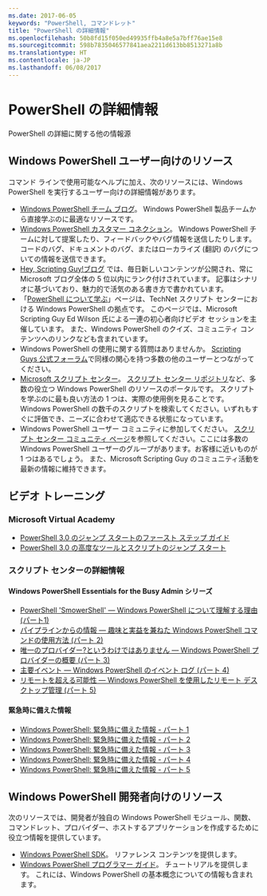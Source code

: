 ```yaml
---
ms.date: 2017-06-05
keywords: "PowerShell, コマンドレット"
title: "PowerShell の詳細情報"
ms.openlocfilehash: 50b8fd15f050ed49935ffb4a8e5a7bff76ae15e8
ms.sourcegitcommit: 598b7835046577841aea2211d613bb8513271a8b
ms.translationtype: HT
ms.contentlocale: ja-JP
ms.lasthandoff: 06/08/2017
---
```

#  <a name="more-powershell-learning"></a>PowerShell の詳細情報

PowerShell の詳細に関する他の情報源  

## <a name="resources-for-windows-powershell-users"></a>Windows PowerShell ユーザー向けのリソース

コマンド ラインで使用可能なヘルプに加え、次のリソースには、Windows PowerShell を実行するユーザー向けの詳細情報があります。

-   [Windows PowerShell チーム ブログ](http://blogs.msdn.com/b/powershell/)。 Windows PowerShell 製品チームから直接学ぶのに最適なリソースです。
-   [Windows PowerShell カスタマー コネクション](http://Connect.Microsoft.com/PowerShell)。 Windows PowerShell チームに対して提案したり、フィードバックやバグ情報を送信したりします。 コードのバグ、ドキュメントのバグ、またはローカライズ (翻訳) のバグについての情報を送信できます。
-   [Hey, Scripting Guy!ブログ](http://www.scriptingguys.com/blog) では、毎日新しいコンテンツが公開され、常に Microsoft ブログ全体の 5 位以内にランク付けされています。 記事はシナリオに基づいており、魅力的で活気のある書き方で書かれています。
-   「[PowerShell について学ぶ](http://www.scriptingguys.com/learnpowershell)」ページは、TechNet スクリプト センターにおける Windows PowerShell の拠点です。 このページでは、Microsoft Scripting Guy Ed Wilson 氏による一連の初心者向けビデオ セッションを主催しています。 また、Windows PowerShell のクイズ、コミュニティ コンテンツへのリンクなども含まれています。
-   Windows PowerShell の使用に関する質問はありませんか。 [Scripting Guys 公式フォーラム](http://social.technet.microsoft.com/forums/itcg/threads/)で同様の関心を持つ多数の他のユーザーとつながってください。
-   [Microsoft スクリプト センター](https://technet.microsoft.com/scriptcenter)。 [スクリプト センター リポジトリ](http://gallery.technet.microsoft.com/scriptcenter/)など、多数の役立つ Windows PowerShell のリソースのポータルです。 スクリプトを学ぶのに最も良い方法の 1 つは、実際の使用例を見ることです。 Windows PowerShell の数千のスクリプトを検索してください。いずれもすぐに評価でき、ニーズに合わせて適応できる状態になっています。
-   Windows PowerShell ユーザー コミュニティに参加してください。 [スクリプト センター コミュニティ ページ](https://technet.microsoft.com/scriptcenter/hh182567.aspx)を参照してください。ここには多数の Windows PowerShell ユーザーのグループがあります。お客様に近いものが 1 つはあるでしょう。 また、Microsoft Scripting Guy のコミュニティ活動を最新の情報に維持できます。

## <a name="video-training"></a>ビデオ トレーニング

###  <a name="microsoft-virtual-academy"></a>Microsoft Virtual Academy
-  [PowerShell 3.0 のジャンプ スタートのファースト ステップ ガイド](https://mva.microsoft.com/en-US/training-courses/getting-started-with-powershell-30-jump-start-8276)
-  [PowerShell 3.0 の高度なツールとスクリプトのジャンプ スタート](https://mva.microsoft.com/en-US/training-courses/advanced-tools-scripting-with-powershell-30-jump-start-8231)

###  <a name="script-center-learn"></a>スクリプト センターの詳細情報
####  <a name="windows-powershell-essentials-for-the-busy-admin-series"></a>Windows PowerShell Essentials for the Busy Admin シリーズ
-  [PowerShell 'SmowerShell' — Windows PowerShell について理解する理由 &#40;パート1&#41;](http://dlbmodigital.microsoft.com/webcasts/wmv/23976_Dnl_L.wmv)
-  [パイプラインからの情報 — 趣味と実益を兼ねた Windows PowerShell コマンドの使用方法 &#40;パート 2&#41;](http://dlbmodigital.microsoft.com/webcasts/wmv/23977_Dnl_L.wmv)
-  [唯一のプロバイダー?というわけではありません — Windows PowerShell プロバイダーの概要 &#40;パート 3&#41;](http://dlbmodigital.microsoft.com/webcasts/wmv/23978_Dnl_L.wmv)
-  [主要イベント — Windows PowerShell のイベント ログ &#40;パート 4&#41;](http://dlbmodigital.microsoft.com/webcasts/wmv/23979_Dnl_L.wmv)
-  [リモートを超える可能性 — Windows PowerShell を使用したリモート デスクトップ管理 &#40;パート 5&#41;](http://dlbmodigital.microsoft.com/webcasts/wmv/23980_Dnl_L.wmv)

#### <a name="learn-it-now-before-its-an-emergency"></a>緊急時に備えた情報
-  [Windows PowerShell: 緊急時に備えた情報 - パート 1](http://dlbmodigital.microsoft.com/webcasts/wmv/1032481530_Dnl_L.wmv)
-  [Windows PowerShell: 緊急時に備えた情報 - パート 2](http://dlbmodigital.microsoft.com/webcasts/wmv/1032481542_Dnl_L.wmv)
-  [Windows PowerShell: 緊急時に備えた情報 - パート 3](http://dlbmodigital.microsoft.com/webcasts/wmv/1032481548_Dnl_L.wmv)
-  [Windows PowerShell: 緊急時に備えた情報 - パート 4](http://dlbmodigital.microsoft.com/webcasts/wmv/1032481552_Dnl_L.wmv)
-  [Windows PowerShell: 緊急時に備えた情報 - パート 5](http://dlbmodigital.microsoft.com/webcasts/wmv/1032481554_Dnl_L.wmv)

## <a name="resources-for-windows-powershell-developers"></a>Windows PowerShell 開発者向けのリソース

次のリソースでは、開発者が独自の Windows PowerShell モジュール、関数、コマンドレット、プロバイダー、ホストするアプリケーションを作成するために役立つ情報を提供しています。

-   [Windows PowerShell SDK](http://go.microsoft.com/fwlink/p/?LinkID=89595)。 リファレンス コンテンツを提供します。
-   [Windows PowerShell プログラマー ガイド](http://go.microsoft.com/fwlink/p/?LinkID=89596)。 チュートリアルを提供します。 これには、Windows PowerShell の基本概念についての情報も含まれます。


